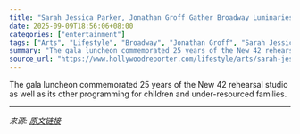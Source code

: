 ```yaml
---
title: "Sarah Jessica Parker, Jonathan Groff Gather Broadway Luminaries for Gala Luncheon"
date: 2025-09-09T18:56:06+08:00
categories: ["entertainment"]
tags: ["Arts", "Lifestyle", "Broadway", "Jonathan Groff", "Sarah Jessica Parker", "Theater"]
summary: "The gala luncheon commemorated 25 years of the New 42 rehearsal studio as well as its other programming for children and under-resourced families."
source_url: "https://www.hollywoodreporter.com/lifestyle/arts/sarah-jessica-parker-jonathan-groff-broadway-gala-luncheon-1236366255/"
---
```


The gala luncheon commemorated 25 years of the New 42 rehearsal studio as well as its other programming for children and under-resourced families.

---

*来源: [原文链接](https://www.hollywoodreporter.com/lifestyle/arts/sarah-jessica-parker-jonathan-groff-broadway-gala-luncheon-1236366255/)*
